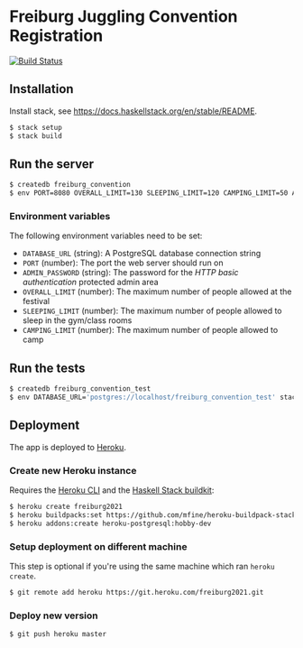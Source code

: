 # Freiburg Juggling Convention Registration

[![Build Status](https://travis-ci.org/timhabermaas/freiburg-convention.svg?branch=master)](https://travis-ci.org/timhabermaas/freiburg-convention)

## Installation

Install stack, see https://docs.haskellstack.org/en/stable/README.

```sh
$ stack setup
$ stack build
```

## Run the server

```sh
$ createdb freiburg_convention
$ env PORT=8080 OVERALL_LIMIT=130 SLEEPING_LIMIT=120 CAMPING_LIMIT=50 ADMIN_PASSWORD=admin DATABASE_URL='postgres://localhost/freiburg_convention' stack run
```

### Environment variables

The following environment variables need to be set:

* `DATABASE_URL` (string): A PostgreSQL database connection string
* `PORT` (number): The port the web server should run on
* `ADMIN_PASSWORD` (string): The password for the _HTTP basic authentication_ protected admin area
* `OVERALL_LIMIT` (number): The maximum number of people allowed at the festival
* `SLEEPING_LIMIT` (number): The maximum number of people allowed to sleep in the gym/class rooms
* `CAMPING_LIMIT` (number): The maximum number of people allowed to camp

## Run the tests

```sh
$ createdb freiburg_convention_test
$ env DATABASE_URL='postgres://localhost/freiburg_convention_test' stack test
```

## Deployment

The app is deployed to [Heroku](https://www.heroku.com/).

### Create new Heroku instance

Requires the [Heroku CLI](https://devcenter.heroku.com/articles/heroku-cli) and the [Haskell Stack
buildkit](https://github.com/mfine/heroku-buildpack-stack):


```sh
$ heroku create freiburg2021
$ heroku buildpacks:set https://github.com/mfine/heroku-buildpack-stack
$ heroku addons:create heroku-postgresql:hobby-dev
```

### Setup deployment on different machine

This step is optional if you're using the same machine which ran `heroku create`.

```sh
$ git remote add heroku https://git.heroku.com/freiburg2021.git
```


### Deploy new version

```sh
$ git push heroku master
```
